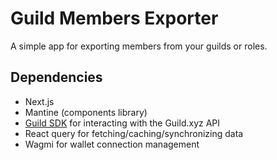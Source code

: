 # Guild Members Exporter

A simple app for exporting members from your guilds or roles.

## Dependencies

- Next.js
- Mantine (components library)
- [Guild SDK](https://github.com/agoraxyz/guild-sdk) for interacting with the Guild.xyz API
- React query for fetching/caching/synchronizing data
- Wagmi for wallet connection management

